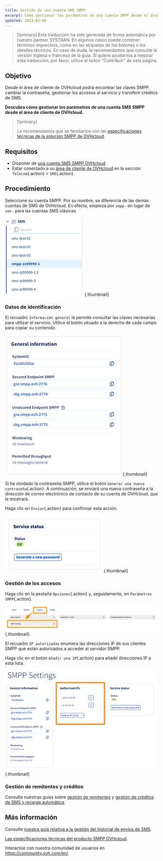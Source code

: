 ```yaml
---
title: Gestión de una cuenta SMS SMPP
excerpt: Cómo gestionar los parámetros de una cuenta SMPP desde el área de cliente de OVHcloud
updated: 2023-02-09
---
```


> [!primary]
> Esta traducción ha sido generada de forma automática por nuestro partner SYSTRAN. En algunos casos puede contener términos imprecisos, como en las etiquetas de los botones o los detalles técnicos. En caso de duda, le recomendamos que consulte la versión inglesa o francesa de la guía. Si quiere ayudarnos a mejorar esta traducción, por favor, utilice el botón "Contribuir" de esta página.
>


## Objetivo

Desde el área de cliente de OVHcloud podrá encontrar las claves SMPP, cambiar la contraseña, gestionar los accesos al servicio y transferir créditos de SMS.

**Descubra cómo gestionar los parámetros de una cuenta SMS SMPP desde el área de cliente de OVHcloud.**

> [!primary]
>
> Le recomendamos que se familiarice con las [especificaciones técnicas de la solución SMPP de OVHcloud](/pages/web_cloud/messaging/sms/smpp-specification).

## Requisitos

- Disponer de [una cuenta SMS SMPP OVHcloud](https://www.ovhcloud.com/es-es/sms/api-sms/).
- Estar conectado a su [área de cliente de OVHcloud](https://www.ovh.com/auth/?action=gotomanager&from=https://www.ovh.es/&ovhSubsidiary=es) en la sección `Telecom`{.action} > `SMS`{.action}.

## Procedimiento

Seleccione su cuenta SMPP. Por su nombre, se diferencia de las demás cuentas de SMS de OVHcloud. En efecto, empieza por `smpp-` en lugar de `sms-` para las cuentas SMS clásicas.

![SMPP account](images/smpp-account.png){.thumbnail}

### Datos de identificación

El recuadro `Información general` le permite consultar las claves necesarias para utilizar el servicio. Utilice el botón situado a la derecha de cada campo para copiar su contenido.

![SMPP account](images/smpp-account-ID.png){.thumbnail}

Si ha olvidado la contraseña SMPP, utilice el botón `Generar una nueva contraseña`{.action}. A continuación, se enviará una nueva contraseña a la dirección de correo electrónico de contacto de su cuenta de OVHcloud, que le mostrará.<br>

Haga clic en `Enviar`{.action} para confirmar esta acción.

![SMPP account](images/smpp-account-password.png){.thumbnail}

### Gestión de los accesos

Haga clic en la pestaña `Opciones`{.action} y, seguidamente, en `Parámetros SMPP`{.action}.

![SMPP account](images/smpp-acl0.png){.thumbnail}

El recuadro `IP autorizadas` enumera las direcciones IP de sus clientes SMPP que están autorizados a acceder al servidor SMPP.

Haga clic en el botón `Añadir una IP`{.action} para añadir direcciones IP a esta lista.

![SMPP account](images/smpp-acl1.png){.thumbnail}

### Gestión de remitentes y créditos

Consulte nuestras guías sobre [gestión de remitentes](/pages/web_cloud/messaging/sms/envoyer_des_sms_depuis_mon_espace_client#3-elegir-el-remitente-del-sms) y [gestión de créditos de SMS y recarga automática](/pages/web_cloud/messaging/sms/activer_la_recharge_automatique_du_credit_sms).

## Más información

Consulte [nuestra guía relativa a la gestión del historial de envíos de SMS](/pages/web_cloud/messaging/sms/gerer_l_historique_des_sms).

[Las especificaciones técnicas del producto SMPP OVHcloud](/pages/web_cloud/messaging/sms/smpp-specification).

Interactúe con nuestra comunidad de usuarios en <https://community.ovh.com/en/>
